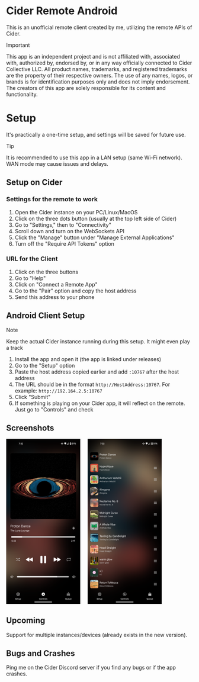 # Cider Remote Android
This is an unofficial remote client created by me, utilizing the remote APIs of Cider.

> [!IMPORTANT]  
> This app is an independent project and is not affiliated with, associated with, authorized by, endorsed by, or in any way officially connected to Cider Collective LLC. All product names, trademarks, and registered trademarks are the property of their respective owners. The use of any names, logos, or brands is for identification purposes only and does not imply endorsement. The creators of this app are solely responsible for its content and functionality.

# Setup
It's practically a one-time setup, and settings will be saved for future use.

> [!TIP]  
> It is recommended to use this app in a LAN setup (same Wi-Fi network). WAN mode may cause issues and delays.

## Setup on Cider

### Settings for the remote to work
1. Open the Cider instance on your PC/Linux/MacOS
2. Click on the three dots button (usually at the top left side of Cider)
3. Go to "Settings," then to "Connectivity"
4. Scroll down and turn on the WebSockets API
5. Click the "Manage" button under "Manage External Applications"
6. Turn off the "Require API Tokens" option

### URL for the Client
1. Click on the three buttons
2. Go to "Help"
3. Click on "Connect a Remote App"
4. Go to the "Pair" option and copy the host address
5. Send this address to your phone

## Android Client Setup
> [!NOTE]  
> Keep the actual Cider instance running during this setup. It might even play a track

1. Install the app and open it (the app is linked under releases)
2. Go to the "Setup" option
3. Paste the host address copied earlier and add `:10767` after the host address
4. The URL should be in the format `http://HostAddress:10767`. For example: `http://192.164.2.5:10767`
5. Click "Submit"
6. If something is playing on your Cider app, it will reflect on the remote. Just go to "Controls" and check

## Screenshots
<p>
  <img src="/screenshots/Controls.png" width="200"/>  
  &nbsp;&nbsp;&nbsp;  
  <img src="/screenshots/Queue.png" width="200"/>
</p>

## Upcoming
Support for multiple instances/devices (already exists in the new version).

## Bugs and Crashes
Ping me on the Cider Discord server if you find any bugs or if the app crashes.

